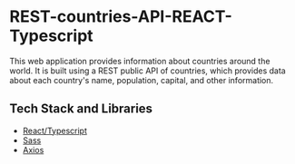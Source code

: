 # REST-countries-API-REACT-Typescript
This web application provides information about countries around the world. It is built using a REST public API of countries, which provides data about each country's name, population, capital, and other information.

## Tech Stack and Libraries
- [React/Typescript](https://react.dev/)
- [Sass](https://sass-lang.com/documentation/)
- [Axios](https://axios-http.com/docs/intro)
